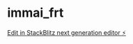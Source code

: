 # immai_frt

[Edit in StackBlitz next generation editor ⚡️](https://stackblitz.com/~/github.com/corinneJS/immai_frt)